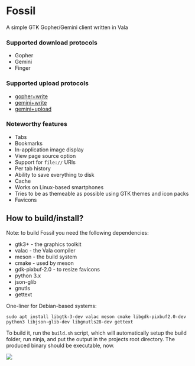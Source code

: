 # Fossil

A simple GTK Gopher/Gemini client written in Vala

### Supported download protocols
- Gopher
- Gemini
- Finger

### Supported upload protocols
- [gopher+write](https://alexschroeder.ch/wiki/2017-12-30_Gopher_Wiki)
- [gemini+write](https://alexschroeder.ch/wiki/2020-06-04_Gemini_Upload)
- [gemini+upload](https://alexschroeder.ch/wiki/Baschdels_spin_on_Gemini_uploading)

### Noteworthy features
- Tabs
- Bookmarks
- In-application image display
- View page source option
- Support for `file://` URIs
- Per tab history
- Ability to save everything to disk
- Cache
- Works on Linux-based smartphones
- Tries to be as themeable as possible using GTK themes and icon packs
- Favicons

## How to build/install?
Note: to build Fossil you need the following dependencies:
- gtk3+ - the graphics toolkit
- valac - the Vala compiler
- meson - the build system
- cmake - used by meson
- gdk-pixbuf-2.0 - to resize favicons
- python 3.x
- json-glib
- gnutls
- gettext

One-liner for Debian-based systems:

```
sudo apt install libgtk-3-dev valac meson cmake libgdk-pixbuf2.0-dev python3 libjson-glib-dev libgnutls28-dev gettext
```

To build it, run the `build.sh` script, which will automatically setup
the build folder, run ninja, and put the output in the projects root
directory. The produced binary should be executable, now.

![](https://cdn.discordapp.com/attachments/766326715244740618/824233938049695774/unknown.png)
